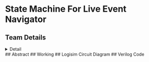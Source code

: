 # State Machine For Live Event Navigator
## Team Details
<details>
  <summary>Detail</summary>
  Your team details go here
</details>
## Abstract
## Working
## Logisim Circuit Diagram
## Verilog Code
